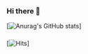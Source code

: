 ### Hi there 👋
[![Anurag's GitHub stats](https://github-readme-stats.vercel.app/api?username=KYHK&count_private=true)]
###
[![Hits](https://hits.seeyoufarm.com/api/count/incr/badge.svg?url=https://github.com/KYHK)]
